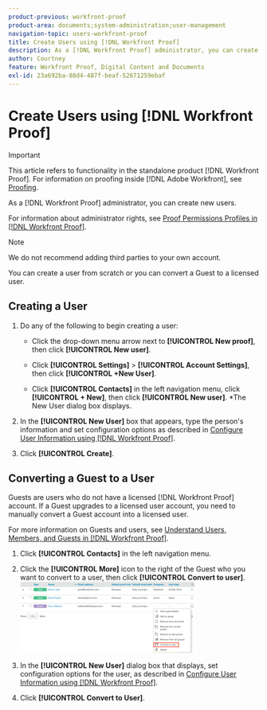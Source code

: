 ```yaml
---
product-previous: workfront-proof
product-area: documents;system-administration;user-management
navigation-topic: users-workfront-proof
title: Create Users using [!DNL Workfront Proof]
description: As a [!DNL Workfront Proof] administrator, you can create new users.
author: Courtney
feature: Workfront Proof, Digital Content and Documents
exl-id: 23a692ba-88d4-487f-beaf-52671259ebaf
---
```

# Create Users using [!DNL Workfront Proof]

>[!IMPORTANT]
>
>This article refers to functionality in the standalone product [!DNL Workfront Proof]. For information on proofing inside [!DNL Adobe Workfront], see [Proofing](../../../review-and-approve-work/proofing/proofing.md).

As a [!DNL Workfront Proof] administrator, you can create new users.

For information about administrator rights, see [Proof Permissions Profiles in [!DNL Workfront Proof]](../../../workfront-proof/wp-acct-admin/account-settings/proof-perm-profiles-in-wp.md).

>[!NOTE]
>
>We do not recommend adding third parties to your own account.

You can create a user from scratch or you can convert a Guest to a licensed user.

## Creating a User

1. Do any of the following to begin creating a user:

   * Click the drop-down menu arrow next to **[!UICONTROL New proof]**, then click **[!UICONTROL New user]**.

   * Click **[!UICONTROL Settings]** > **[!UICONTROL Account Settings]**, then click **[!UICONTROL +New User]**.

   * Click **[!UICONTROL Contacts]** in the left navigation menu, click **[!UICONTROL + New]**, then click **[!UICONTROL New user]**.
*The New User dialog box displays.

1. In the **[!UICONTROL New User]** box that appears, type the person's information and set configuration options as described in [Configure User Information using [!DNL Workfront Proof]](../../../workfront-proof/wp-mnguserscontacts/users/configure-user-info.md).

1. Click **[!UICONTROL Create]**.

## Converting a Guest to a User

Guests are users who do not have a licensed [!DNL Workfront Proof] account. If a Guest upgrades to a licensed user account, you need to manually convert a Guest account into a licensed user.

For more information on Guests and users, see [Understand Users, Members, and Guests in [!DNL Workfront Proof]](../../../workfront-proof/wp-mnguserscontacts/contacts/use-members-guests.md).

1. Click **[!UICONTROL Contacts]** in the left navigation menu.
1. Click the **[!UICONTROL More]** icon to the right of the Guest who you want to convert to a user, then click **[!UICONTROL Convert to user]**.
   ![Screenshot_2018-03-30_14-08-35.png](assets/screenshot-2018-03-30-14-08-35-350x143.png)

1. In the **[!UICONTROL New User]** dialog box that displays, set configuration options for the user, as described in [Configure User Information using [!DNL Workfront Proof]](../../../workfront-proof/wp-mnguserscontacts/users/configure-user-info.md).

1. Click **[!UICONTROL Convert to User]**.

